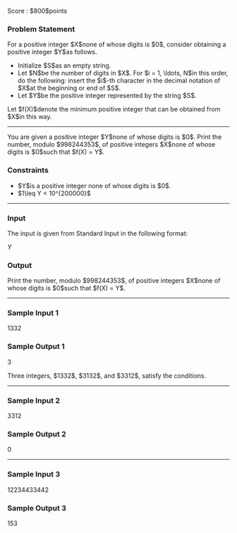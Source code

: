
<div>

<span>

<span>

<p>
Score : $800$points
</p>

<div>

<section>

### **Problem Statement**

<p>
For a positive integer $X$none of whose digits is $0$, consider obtaining a positive integer $Y$as follows.
</p>

<ul>

<li>
Initialize $S$as an empty string.
</li>

<li>
Let $N$be the number of digits in $X$. For $i = 1, \ldots, N$in this order, do the following: insert the $i$-th character in the decimal notation of $X$at the beginning or end of $S$.
</li>

<li>
Let $Y$be the positive integer represented by the string $S$.
</li>

</ul>

<p>
Let $f(X)$denote the minimum positive integer that can be obtained from $X$in this way.
</p>

---

<p>
You are given a positive integer $Y$none of whose digits is $0$. Print the number, modulo $998244353$, of positive integers $X$none of whose digits is $0$such that $f(X) = Y$.
</p>

</section>

</div>

<div>

<section>

### **Constraints**

<ul>

<li>
$Y$is a positive integer none of whose digits is $0$.
</li>

<li>
$1\leq Y < 10^{200000}$
</li>

</ul>

</section>

</div>

---

<div>

<div>

<section>

### **Input**

<p>
The input is given from Standard Input in the following format:
</p>

<div>

$Y$
</div>

</section>

</div>

<div>

<section>

### **Output**

<p>
Print the number, modulo $998244353$, of positive integers $X$none of whose digits is $0$such that $f(X) = Y$.
</p>

</section>

</div>

</div>

---

<div>

<section>

### **Sample Input 1**

<div>

1332

</div>

</section>

</div>

<div>

<section>

### **Sample Output 1**

<div>

3

</div>

<p>
Three integers, $1332$, $3132$, and $3312$, satisfy the conditions.
</p>

</section>

</div>

---

<div>

<section>

### **Sample Input 2**

<div>

3312

</div>

</section>

</div>

<div>

<section>

### **Sample Output 2**

<div>

0

</div>

</section>

</div>

---

<div>

<section>

### **Sample Input 3**

<div>

12234433442

</div>

</section>

</div>

<div>

<section>

### **Sample Output 3**

<div>

153

</div>

</section>

</div>

</span>

</span>

</div>

